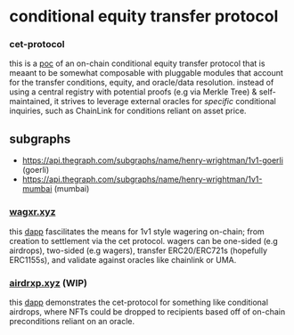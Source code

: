 # conditional equity transfer protocol

### cet-protocol

this is a [poc](https://github.com/henry-wrightman/cet-protocol/contracts) of an on-chain conditional equity transfer protocol that is meaant to be somewhat composable with pluggable modules that account for the transfer conditions, equity, and oracle/data resolution. instead of using a central registry with potential proofs (e.g via Merkle Tree) & self-maintained, it strives to leverage external oracles for _specific_ conditional inquiries, such as ChainLink for conditions reliant on asset price.

## subgraphs
- https://api.thegraph.com/subgraphs/name/henry-wrightman/1v1-goerli (goerli)
- https://api.thegraph.com/subgraphs/name/henry-wrightman/1v1-mumbai (mumbai)

### [wagxr.xyz](https://wagxr.xyz)

this [dapp](https://github.com/henry-wrightman/cet-protocol/blob/main/wagxr.xyz/README.md) fascilitates the means for 1v1 style wagering on-chain; from creation to settlement via the cet protocol. wagers can be one-sided (e.g airdrops), two-sided (e.g wagers), transfer ERC20/ERC721s (hopefully ERC1155s), and validate against oracles like chainlink or UMA. 

### [airdrxp.xyz](https://airdrxp.xyz) (WIP)

this [dapp](https://github.com/henry-wrightman/cet-protocol/blob/main/airdrxp.xyz/README.md) demonstrates the cet-protocol for something like conditional airdrops, where NFTs could be dropped to recipients based off of on-chain preconditions reliant on an oracle.
